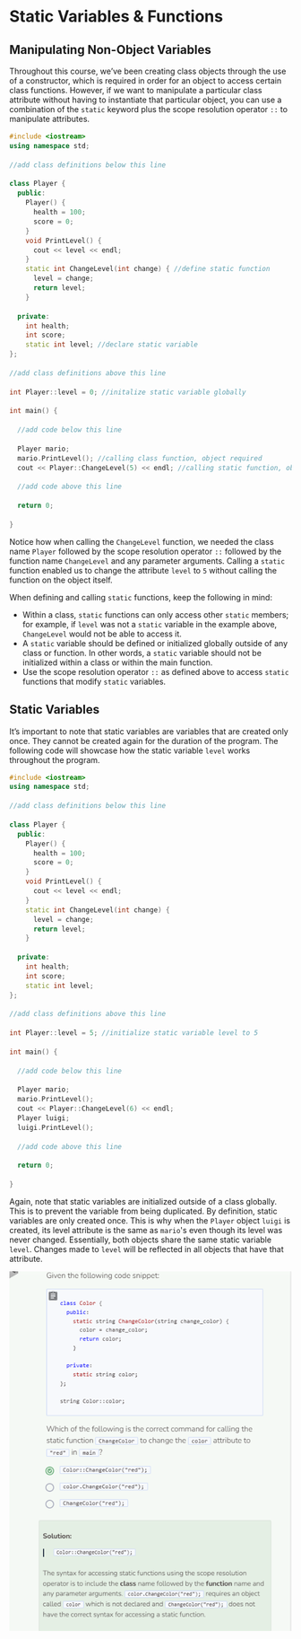 # Static Variables & Functions
## Manipulating Non-Object Variables
Throughout this course, we’ve been creating class objects through the use of a constructor, which is required in order for an object to access certain class functions. However, if we want to manipulate a particular class attribute without having to instantiate that particular object, you can use a combination of the `static` keyword plus the scope resolution operator `::` to manipulate attributes.

```cpp
#include <iostream>
using namespace std;

//add class definitions below this line

class Player {
  public:
    Player() {
      health = 100;
      score = 0;
    }
    void PrintLevel() {
      cout << level << endl;
    }
    static int ChangeLevel(int change) { //define static function
      level = change;
      return level;
    }
  
  private:
    int health;
    int score;
    static int level; //declare static variable
};

//add class definitions above this line

int Player::level = 0; //initalize static variable globally

int main() {
  
  //add code below this line

  Player mario;
  mario.PrintLevel(); //calling class function, object required
  cout << Player::ChangeLevel(5) << endl; //calling static function, object not needed
  
  //add code above this line
  
  return 0;
  
}
```

Notice how when calling the `ChangeLevel` function, we needed the class name `Player` followed by the scope resolution operator `::` followed by the function name `ChangeLevel` and any parameter arguments. Calling a `static` function enabled us to change the attribute `level` to `5` without calling the function on the object itself.

When defining and calling `static` functions, keep the following in mind:
* Within a class, `static` functions can only access other `static` members; for example, if `level` was not a `static` variable in the example above, `ChangeLevel` would not be able to access it.
* A `static` variable should be defined or initialized globally outside of any class or function. In other words, a `static` variable should not be initialized within a class or within the main function.
* Use the scope resolution operator `::` as defined above to access `static` functions that modify `static` variables.

## Static Variables
It’s important to note that static variables are variables that are created only once. They cannot be created again for the duration of the program. The following code will showcase how the static variable `level` works throughout the program.

```cpp
#include <iostream>
using namespace std;

//add class definitions below this line

class Player {
  public:
    Player() {
      health = 100;
      score = 0;
    }
    void PrintLevel() {
      cout << level << endl;
    }
    static int ChangeLevel(int change) {
      level = change;
      return level;
    }
  
  private:
    int health;
    int score;
    static int level;
};

//add class definitions above this line  

int Player::level = 5; //initialize static variable level to 5

int main() {
  
  //add code below this line

  Player mario;
  mario.PrintLevel();
  cout << Player::ChangeLevel(6) << endl;
  Player luigi;
  luigi.PrintLevel();
  
  //add code above this line
  
  return 0;
  
}
```

Again, note that static variables are initialized outside of a class globally. This is to prevent the variable from being duplicated. By definition, static variables are only created once. This is why when the `Player` object `luigi` is created, its level attribute is the same as `mario`'s even though its level was never changed. Essentially, both objects share the same static variable `level`. Changes made to `level` will be reflected in all objects that have that attribute.

![Question 2](_assets/Q2.png)
